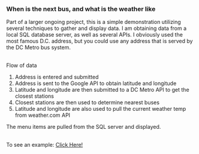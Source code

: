 <h3><b>When is the next bus, and what is the weather like</b></h3>
Part of a larger ongoing project, this is a simple demonstration utilizing several techniques to gather and display data. I am obtaining data from a local SQL database server, as well as several APIs. I obviously used the most famous D.C. address, but you could use any address that is served by the DC Metro bus system.

<br>Flow of data
<ol>
<li>Address is entered and submitted</li>
<li>Address is sent to the Google API to obtain latitude and longitude</li>
<li>Latitude and longitude are then submitted to a DC Metro API to get the closest stations</li>
<li>Closest stations are then used to determine nearest buses</li>
<li>Latitude and longitude are also used to pull the current weather temp from weather.com API</li>
</ol></p>
<p>The menu items are pulled from the SQL server and displayed.</p>
<br>To see an example: <a href="http://www.carlsondigitalsigns.com/adressfrm.html">Click Here!</a>

